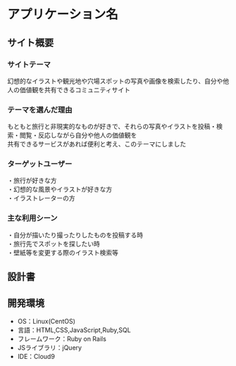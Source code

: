 # アプリケーション名
<Fantasy>

## サイト概要
### サイトテーマ
幻想的なイラストや観光地や穴場スポットの写真や画像を検索したり、自分や他人の価値観を共有できるコミュニティサイト

### テーマを選んだ理由
もともと旅行と非現実的なものが好きで、それらの写真やイラストを投稿・検索・閲覧・反応しながら自分や他人の価値観を  
共有できるサービスがあれば便利と考え、このテーマにしました

### ターゲットユーザー
・旅行が好きな方  
・幻想的な風景やイラストが好きな方  
・イラストレーターの方  

### 主な利用シーン
・自分が描いたり撮ったりしたものを投稿する時  
・旅行先でスポットを探したい時  
・壁紙等を変更する際のイラスト検索等  

## 設計書


## 開発環境
- OS：Linux(CentOS)
- 言語：HTML,CSS,JavaScript,Ruby,SQL
- フレームワーク：Ruby on Rails
- JSライブラリ：jQuery
- IDE：Cloud9


